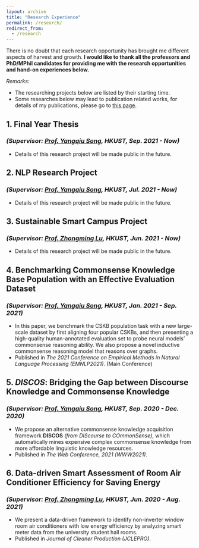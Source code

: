 ```yaml
---
layout: archive
title: "Research Experience"
permalink: /research/
redirect_from:
  - /research
---
```



There is no doubt that each research opportunity has brought me different aspects of harvest and growth.
**I would like to thank all the professors and PhD/MPhil candidates for providing me with the research opportunities and
hand-on experiences below.**

*Remarks:*

- The researching projects below are listed by their starting time.
- Some researches below may lead to publication related works, for details of my publications, please go
  to [this page](https://mighty-weaver.github.io/publications/).

## 1. **Final Year Thesis**

### *(Supervisor: [Prof. Yangqiu Song](https://www.cse.ust.hk/~yqsong/), HKUST, Sep. 2021 - Now)*

* Details of this research project will be made public in the future.

## 2. **NLP Research Project**

### *(Supervisor: [Prof. Yangqiu Song](https://www.cse.ust.hk/~yqsong/), HKUST, Jul. 2021 - Now)*

* Details of this research project will be made public in the future.

## 3. **Sustainable Smart Campus Project**

### *(Supervisor: [Prof. Zhongming Lu](https://facultyprofiles.ust.hk/profiles.php?profile=zhongming-lu-zhongminglu), HKUST, Jun. 2021 - Now)*

* Details of this research project will be made public in the future.

## 4. **Benchmarking Commonsense Knowledge Base Population with an Effective Evaluation Dataset**

### *(Supervisor: [Prof. Yangqiu Song](https://www.cse.ust.hk/~yqsong/), HKUST, Jan. 2021 - Sep. 2021)*

* In this paper, we benchmark the CSKB population task with a new large-scale dataset by first aligning four popular
  CSKBs, and then presenting a high-quality human-annotated evaluation set to probe neural models’ commonsense reasoning
  ability. We also propose a novel inductive commonsense reasoning model that reasons over graphs.
* Published in *The 2021 Conference on Empirical Methods in Natural Language Processing (EMNLP2021)*. (Main Conference)

## 5. ***DISCOS*: Bridging the Gap between Discourse Knowledge and Commonsense Knowledge**

### *(Supervisor: [Prof. Yangqiu Song](https://www.cse.ust.hk/~yqsong/), HKUST, Sep. 2020 - Dec. 2020)*

* We propose an alternative commonsense knowledge acquisition framework **DISCOS** *(from DIScourse to COmmonSense)*,
  which automatically mines expensive complex commonsense knowledge from more affordable linguistic knowledge resources.
* Published in *The Web Conference, 2021 (WWW2021)*.

## 6. **Data-driven Smart Assessment of Room Air Conditioner Efficiency for Saving Energy**

### *(Supervisor: [Prof. Zhongming Lu](https://facultyprofiles.ust.hk/profiles.php?profile=zhongming-lu-zhongminglu), HKUST, Jun. 2020 - Aug. 2021)*

* We present a data-driven framework to identify non-inverter window room air conditioners with low energy efficiency by
  analyzing smart meter data from the university student hall rooms.
* Published in *Journal of Cleaner Production (JCLEPRO)*.
